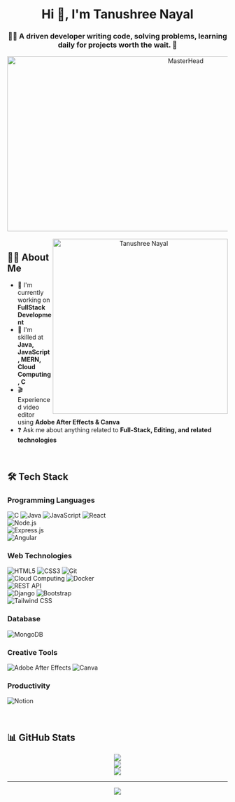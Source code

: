 <h1 align="center">Hi 👋, I'm Tanushree Nayal</h1>
<h3 align="center">👨‍💻 A driven developer writing code, solving problems, learning daily for projects worth the wait. 🚀</h3>

<div align="center">
  <img src="https://media2.giphy.com/media/v1.Y2lkPTc5MGI3NjExb3l6MXgyMnJoMTJvcHN1NXV4Y2x4bjBzYXJ6bDMzYmp5czU0eTRvYyZlcD12MV9pbnRlcm5albF9naWZfYnlfaWQmY3Q9Zw/rGX1NbnlbrQ5r0AIAD/giphy.gif" width="800" height="400" alt="MasterHead">
</div>

<br>

<div align="center">
  <img align="right" alt="Tanushree Nayal" width="400" src="https://i.postimg.cc/j53gCfgQ/ME.jpg">
</div>

## 👨‍💻 About Me

- 🔭 I'm currently working on **FullStack Development**  
- 🌱 I'm skilled at **Java, JavaScript, MERN, Cloud Computing, C**
- 🎬 Experienced video editor using **Adobe After Effects & Canva**
- ❓ Ask me about anything related to **Full-Stack, Editing, and related technologies**  

<br>

## 🛠️ Tech Stack

### Programming Languages
![C](https://img.shields.io/badge/c-%2300599C.svg?style=for-the-badge&logo=c&logoColor=white)
![Java](https://img.shields.io/badge/java-%23ED8B00.svg?style=for-the-badge&logo=java&logoColor=white)
![JavaScript](https://img.shields.io/badge/javascript-%23323330.svg?style=for-the-badge&logo=javascript&logoColor=%23F7DF1E)
![React](https://img.shields.io/badge/react-%2320232a.svg?style=for-the-badge&logo=react&logoColor=%2361DAFB)  
![Node.js](https://img.shields.io/badge/node.js-%23339933.svg?style=for-the-badge&logo=node.js&logoColor=white)  
![Express.js](https://img.shields.io/badge/express.js-%23404d59.svg?style=for-the-badge&logo=express&logoColor=white)  
![Angular](https://img.shields.io/badge/angular-%23DD0031.svg?style=for-the-badge&logo=angular&logoColor=white)


### Web Technologies
![HTML5](https://img.shields.io/badge/html5-%23E34F26.svg?style=for-the-badge&logo=html5&logoColor=white)
![CSS3](https://img.shields.io/badge/css3-%231572B6.svg?style=for-the-badge&logo=css3&logoColor=white)
![Git](https://img.shields.io/badge/git-%23F05032.svg?style=for-the-badge&logo=git&logoColor=white)  
![Cloud Computing](https://img.shields.io/badge/cloud%20computing-%23007ACC.svg?style=for-the-badge&logo=amazon-aws&logoColor=white)
![Docker](https://img.shields.io/badge/docker-%230db7ed.svg?style=for-the-badge&logo=docker&logoColor=white)  
![REST API](https://img.shields.io/badge/REST-API-%23ff6f61.svg?style=for-the-badge)  
![Django](https://img.shields.io/badge/django-%23092e20.svg?style=for-the-badge&logo=django&logoColor=white)
![Bootstrap](https://img.shields.io/badge/bootstrap-%23563d7c.svg?style=for-the-badge&logo=bootstrap&logoColor=white)  
![Tailwind CSS](https://img.shields.io/badge/tailwindcss-%2338B2AC.svg?style=for-the-badge&logo=tailwind-css&logoColor=white)  

### Database
![MongoDB](https://img.shields.io/badge/mongodb-%234ea94b.svg?style=for-the-badge&logo=mongodb&logoColor=white)

### Creative Tools
![Adobe After Effects](https://img.shields.io/badge/Adobe%20After%20Effects-9999FF.svg?style=for-the-badge&logo=Adobe%20After%20Effects&logoColor=white)
![Canva](https://img.shields.io/badge/Canva-%2300C4CC.svg?style=for-the-badge&logo=Canva&logoColor=white)

### Productivity
![Notion](https://img.shields.io/badge/Notion-%23000000.svg?style=for-the-badge&logo=notion&logoColor=white)

<br>

## 📊 GitHub Stats

<div align="center">
  
![](https://github-readme-stats.vercel.app/api?username=TANUSHREE1711&theme=chartreuse-dark&hide_border=false&include_all_commits=true&count_private=true)<br/>
![](https://github-readme-streak-stats.herokuapp.com/?user=TANUSHREE1711&theme=chartreuse-dark&hide_border=false)<br/>
![](https://github-readme-stats.vercel.app/api/top-langs/?username=TANUSHREE1711&theme=chartreuse-dark&hide_border=false&include_all_commits=true&count_private=true&layout=compact)

</div>

---

<div align="center">
  
[![](https://visitcount.itsvg.in/api?id=TANUSHREE1711&icon=0&color=0)](https://visitcount.itsvg.in)

</div>
